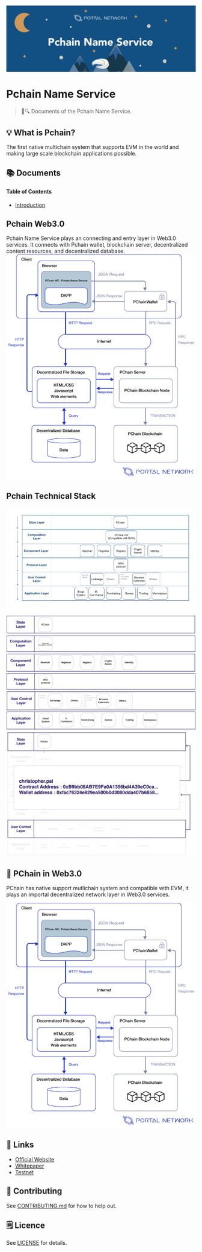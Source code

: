 ![PChain Name Service](./assets/title.jpg)

# Pchain Name Service

> 📖🔍 Documents of the Pchain Name Service.

## 💡 What is Pchain?
The first native multichain system that supports EVM in the world and making large scale blockchain applications possible.

## 📚 Documents

#### Table of Contents
- [Introduction](./docs/INTRODUCTION.md)

## Pchain Web3.0
Pchain Name Service plays an connecting and entry layer in Web3.0 services. It connects with Pchain wallet, blockchain server, decentralized content resources, and decentralized database. 
![web3](./assets/web3.png)

## Pchain Technical Stack
![technical stack](./assets/1.png)
![state layer](./assets/1-02.png)
![computation layer](./assets/1-03.png)
![component layer](./assets/1-04.png)
![protocol layer](./assets/1-05.png)
![user control layer](./assets/1-06.png)
![application layer](./assets/1-07.png)
![contract](./assets/1-08.png)

## 📝 PChain in Web3.0
PChain has native support mutlichain system and compatible with EVM, it plays an importal decentralized network layer in Web3.0 services. 

![web3](./assets/web3.png)

## 🔗 Links
- [Official Website](https://pchain.org/)
- [Whitepaper](https://pchain.org/js/generic/web/viewer.html)
- [Testnet](https://testnet.pchain.org/)

## 📣 Contributing
See [CONTRIBUTING.md](./CONTRIBUTING.md) for how to help out.

## 🗒 Licence
See [LICENSE](./LICENSE) for details.
